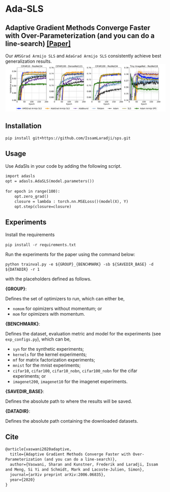 # Ada-SLS
## Adaptive Gradient Methods Converge Faster with Over-Parameterization (and you can do a line-search) [[Paper]](https://arxiv.org/abs/2006.06835)

Our `AMSGrad Armijo SLS` and `AdaGrad Armijo SLS`  consistently achieve best generalization results.
![](results/results_sls.png)

## Installation
```
pip install git+https://github.com/IssamLaradji/sps.git
```


## Usage

Use AdaSls in your code by adding the following script.

```
import adasls
opt = adasls.AdaSLS(model.parameters())

for epoch in range(100):
    opt.zero_grad()
    closure = lambda : torch.nn.MSELoss()(model(X), Y)
    opt.step(closure=closure)
```

## Experiments

Install the requirements

`pip install -r requirements.txt` 

Run the experiments for the paper using the command below:

```
python trainval.py -e ${GROUP}_{BENCHMARK} -sb ${SAVEDIR_BASE} -d ${DATADIR} -r 1
```

with the placeholders defined as follows.

**{GROUP}**: 

Defines the set of optimizers to run, which can either be,

- `nomom` for opimizers without momentum; or
- `mom` for opimizers with momentum.

**{BENCHMARK}**: 

Defines the dataset, evaluation metric and model for the experiments (see `exp_configs.py`), which can be,

- `syn` for the synthetic experiments;
- `kernels` for the kernel experiments;
- `mf` for matrix factorization experiments;
- `mnist` for the mnist experiments;
- `cifar10`, `cifar100`, `cifar10_nobn`, `cifar100_nobn` for the cifar experiments; or
- `imagenet200`, `imagenet10` for the imagenet experiments.

**{SAVEDIR_BASE}**: 

Defines the absolute path to where the results will be saved.

**{DATADIR}**: 

Defines the absolute path containing the downloaded datasets.


## Cite
```
@article{vaswani2020adaptive,
  title={Adaptive Gradient Methods Converge Faster with Over-Parameterization (and you can do a line-search)},
  author={Vaswani, Sharan and Kunstner, Frederik and Laradji, Issam and Meng, Si Yi and Schmidt, Mark and Lacoste-Julien, Simon},
  journal={arXiv preprint arXiv:2006.06835},
  year={2020}
}
```
